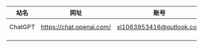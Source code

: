 

|站名|网址|账号|密码|密钥|
|:-:|:-:|:-:|:-:|:-:|
|ChatGPT|https://chat.openai.com/|xl1063953416@outlook.com|xl646510030|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|
|||||
|||||